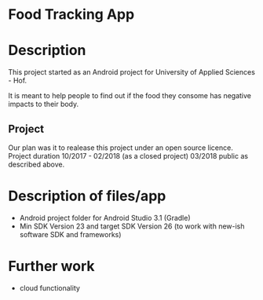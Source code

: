 # Food Tracking App

# Description

 This project started as an Android project for University of Applied Sciences - Hof.
 
 It is meant to help people to find out if the food they consome has negative impacts to their body.

## Project
 Our plan was it to realease this project under an open source licence.
 Project duration 10/2017 - 02/2018 (as a closed project)
 03/2018 public as described above.
 
# Description of files/app
- Android project folder for Android Studio 3.1 (Gradle)
- Min SDK Version 23 and target SDK Version 26 (to work with new-ish software SDK and frameworks)

        
# Further work

- cloud functionality
